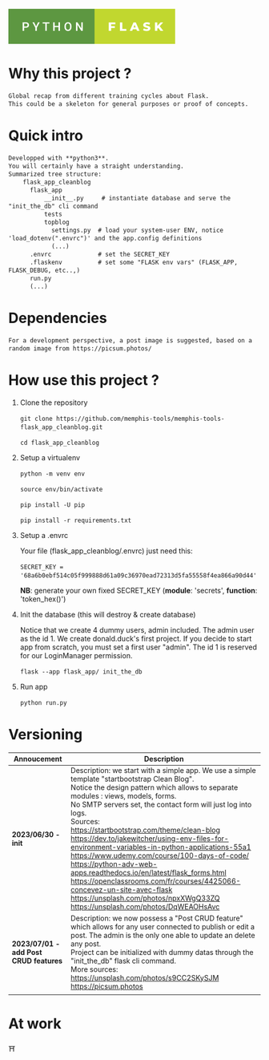 ![Screenshot](python-flask.svg)

# Why this project ?

    Global recap from different training cycles about Flask.
    This could be a skeleton for general purposes or proof of concepts.

# Quick intro

    Developped with **python3**.
    You will certainly have a straight understanding.
    Summarized tree structure:
        flask_app_cleanblog
          flask_app
              __init__.py     # instantiate database and serve the "init_the_db" cli command
              tests
              topblog
                settings.py  # load your system-user ENV, notice 'load_dotenv(".envrc")' and the app.config definitions
                (...)
          .envrc             # set the SECRET_KEY
          .flaskenv          # set some "FLASK env vars" (FLASK_APP, FLASK_DEBUG, etc..,)
          run.py
          (...)

# Dependencies

    For a development perspective, a post image is suggested, based on a random image from https://picsum.photos/

# How use this project ?

1. Clone the repository

    `git clone https://github.com/memphis-tools/memphis-tools-flask_app_cleanblog.git`

    `cd flask_app_cleanblog`

2. Setup a virtualenv

    `python -m venv env`

    `source env/bin/activate`

    `pip install -U pip`

    `pip install -r requirements.txt`

3. Setup a .envrc

    Your file (flask_app_cleanblog/.envrc) just need this:

    `SECRET_KEY = '68a6b0ebf514c05f999888d61a09c36970ead72313d5fa55558f4ea866a90d44'`

    **NB**: generate your own fixed SECRET_KEY (**module**: 'secrets', **function**: 'token_hex()')

4. Init the database (this will destroy & create database)

    Notice that we create 4 dummy users, admin included. The admin user as the id 1. We create donald.duck's first project. 
    If you decide to start app from scratch, you must set a first user "admin". The id 1 is reserved for our LoginManager permission.

    `flask --app flask_app/ init_the_db`

5. Run app

    `python run.py`

# Versioning

| Annoucement | Description |
| ----------- | ----------- |
| **2023/06/30 - init** | Description: we start with a simple app. We use a simple template "startbootstrap Clean Blog". <br>Notice the design pattern which allows to separate modules : views, models, forms.<br>No SMTP servers set, the contact form will just log into logs.<br>Sources:<br>https://startbootstrap.com/theme/clean-blog<br>https://dev.to/jakewitcher/using-env-files-for-environment-variables-in-python-applications-55a1<br>https://www.udemy.com/course/100-days-of-code/<br>https://python-adv-web-apps.readthedocs.io/en/latest/flask_forms.html<br>https://openclassrooms.com/fr/courses/4425066-concevez-un-site-avec-flask<br>https://unsplash.com/photos/npxXWgQ33ZQ<br>https://unsplash.com/photos/DqWEAOHsAvc |
| **2023/07/01 - add Post CRUD features**| Description: we now possess a "Post CRUD feature" which allows for any user connected to publish or edit a post. The admin is the only one able to update an delete any post.<br>Project can be initialized with dummy datas through the "init_the_db" flask cli command.<br>More sources: https://unsplash.com/photos/s9CC2SKySJM<br>https://picsum.photos|
|||



# At work
   ⛩️
